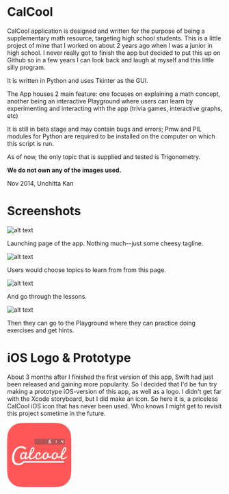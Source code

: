 # CalCool

CalCool application is designed and written for the purpose of being a supplementary math resource, targeting high school students. This is a little project of mine that I worked on about 2 years ago when I was a junior in high school. I never really got to finish the app but decided to put this up on Github so in a few years I can look back and laugh at myself and this little silly program.

It is written in Python and uses Tkinter as the GUI.

The App houses 2 main feature: one focuses on explaining a math concept, another being an interactive Playground where users can learn by experimenting and interacting with the app (trivia games, interactive graphs, etc)

It is still in beta stage and may contain bugs and errors; Pmw and PIL modules for Python are required to be installed on the computer on which this script is run.

As of now, the only topic that is supplied and tested is Trigonometry.

**We do not own any of the images used.**


Nov 2014, Unchitta Kan



# Screenshots

![alt text](https://github.com/asln/calcool/blob/master/screenshots/1-launch.png)

Launching page of the app. Nothing much--just some cheesy tagline.

![alt text](https://github.com/asln/calcool/blob/master/screenshots/2-menu.png)

Users would choose topics to learn from from this page.

![alt text](https://github.com/asln/calcool/blob/master/screenshots/3-lesson.png)

And go through the lessons.

![alt text](https://github.com/asln/calcool/blob/master/screenshots/4-playground.png)

Then they can go to the Playground where they can practice doing exercises and get hints.




# iOS Logo & Prototype

About 3 months after I finished the first version of this app, Swift had just been released and gaining more popularity. So I decided that I'd be fun try making a prototype iOS-version of this app, as well as a logo. I didn't get far with the Xcode storyboard, but I did make an icon. So here it is, a priceless CalCool iOS icon that has never been used. Who knows I might get to revisit this project sometime in the future.

<img src="https://github.com/asln/calcool/blob/master/iOS/Elements%20from%20Sketch/icon.png" width="150">
